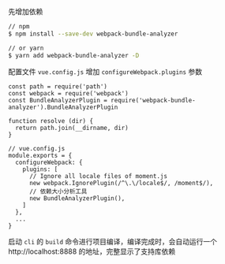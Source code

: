 先增加依赖

```bash
// npm
$ npm install --save-dev webpack-bundle-analyzer

// or yarn
$ yarn add webpack-bundle-analyzer -D
```

配置文件 `vue.config.js` 增加 `configureWebpack.plugins` 参数

```
const path = require('path')
const webpack = require('webpack')
const BundleAnalyzerPlugin = require('webpack-bundle-analyzer').BundleAnalyzerPlugin

function resolve (dir) {
  return path.join(__dirname, dir)
}

// vue.config.js
module.exports = {
  configureWebpack: {
    plugins: [
      // Ignore all locale files of moment.js
      new webpack.IgnorePlugin(/^\.\/locale$/, /moment$/),
      // 依赖大小分析工具
      new BundleAnalyzerPlugin(),
    ]
  },
  ...
}
```



启动 `cli` 的 `build` 命令进行项目编译，编译完成时，会自动运行一个 http://localhost:8888 的地址，完整显示了支持库依赖